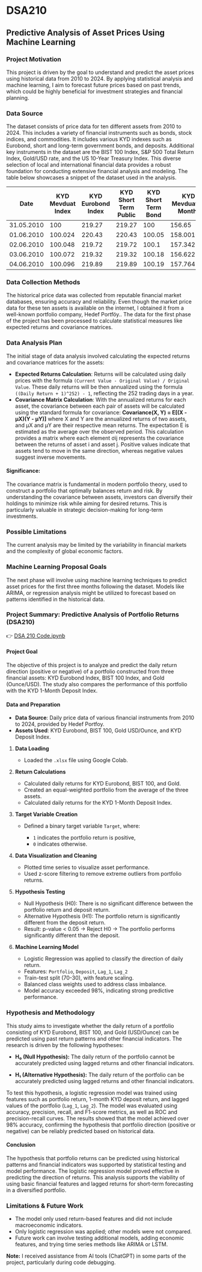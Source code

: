 # DSA210
## Predictive Analysis of Asset Prices Using Machine Learning

### Project Motivation
This project is driven by the goal to understand and predict the asset prices using historical data from 2010 to 2024. By applying statistical analysis and machine learning, I aim to forecast future prices based on past trends, which could be highly beneficial for investment strategies and financial planning.

### Data Source
The dataset consists of price data for ten different assets from 2010 to 2024. This includes a variety of financial instruments such as bonds, stock indices, and commodities. It includes various KYD indexes such as Eurobond, short and long-term government bonds, and deposits. Additional key instruments in the dataset are the BIST 100 Index, S&P 500 Total Return Index, Gold/USD rate, and the US 10-Year Treasury Index. This diverse selection of local and international financial data provides a robust foundation for conducting extensive financial analysis and modeling. The table below showcases a snippet of the dataset used in the analysis.

| Date     | KYD Mevduat Index | KYD Eurobond Index | KYD Short Term Public| KYD Short Term Bond| KYD Mevduat  (1 Month) | KYD Long Term | BIST 100 Index | S&P 500 Total Return Index | Gold Ons/USD | ABD 10 Year Bond Index | Dolar/TL |
|----------|-------------------|--------------------|----------------|----------------|-------------|---------------|----------------|-----------------------------|--------------|------------------------|----------|
| 31.05.2010 | 100             | 219.27             | 219.27         | 100            | 156.65      | 100           | 729.36         | 2835.33367                 | 1905.33395   | 686.908635             | 1.5665   |
| 01.06.2010 | 100.024         | 220.43             | 220.43         | 100.05         | 158.001059  | 100.49        | 730.38         | 2810.626301                | 1936.609822  | 695.0264482            | 1.5799   |
| 02.06.2010 | 100.048         | 219.72             | 219.72         | 100.1          | 157.342025  | 101.23        | 740.46         | 2871.4833                  | 1924.88886   | 688.4511984            | 1.5732   |
| 03.06.2010 | 100.072         | 219.32             | 219.32         | 100.18         | 156.622884  | 101.87        | 743.07         | 2869.856248                | 1889.336645  | 683.7862507            | 1.5659   |
| 04.06.2010 | 100.096         | 219.89             | 219.89         | 100.19         | 157.764162  | 102.03        | 732.42         | 2791.202384                | 1924.231316  | 697.958316             | 1.5772   |


### Data Collection Methods
The historical price data was collected from reputable financial market databases, ensuring accuracy and reliability. Even though the market price data for these ten assets is available on the internet, I obtained it from a well-known portfolio company, Hedef Portföy.. The data for the first phase of the project has been processed to calculate statistical measures like expected returns and covariance matrices.

### Data Analysis Plan
The initial stage of data analysis involved calculating the expected returns and covariance matrices for the assets:
- **Expected Returns Calculation**: Returns will be calculated using daily prices with the formula `(Current Value - Original Value) / Original Value`. These daily returns will be then annualized using the formula `((Daily Return + 1)^252) - 1`, reflecting the 252 trading days in a year.
- **Covariance Matrix Calculation**: With the annualized returns for each asset, the covariance between each pair of assets will be calculated using the standard formula for covariance:
**Covariance(X, Y) = E[(X - μX)(Y - μY)]**
where X and Y are the annualized returns of two assets, and μX and μY are their respective mean returns. The expectation E is estimated as the average over the observed period. This calculation provides a matrix where each element σij represents the covariance between the returns of asset i and asset j. Positive values indicate that assets tend to move in the same direction, whereas negative values suggest inverse movements.

#### Significance:
The covariance matrix is fundamental in modern portfolio theory, used to construct a portfolio that optimally balances return and risk. By understanding the covariance between assets, investors can diversify their holdings to minimize risk while aiming for desired returns. This is particularly valuable in strategic decision-making for long-term investments.

### Possible Limitations
The current analysis may be limited by the variability in financial markets and the complexity of global economic factors.

### Machine Learning Proposal Goals
The next phase will involve using machine learning techniques to predict asset prices for the first three months following the dataset. Models like ARIMA, or regression analysis might be utilized to forecast based on patterns identified in the historical data.

### Project Summary: Predictive Analysis of Portfolio Returns (DSA210)

👉 [DSA 210 Code.ipynb](https://github.com/zeynepboluk/DSA210-Final-Project/blob/main/DSA%20210%20Code.ipynb)

#### Project Goal

The objective of this project is to analyze and predict the daily return direction (positive or negative) of a portfolio constructed from three financial assets: KYD Eurobond Index, BIST 100 Index, and Gold (Ounce/USD). The study also compares the performance of this portfolio with the KYD 1-Month Deposit Index.

#### Data and Preparation

* **Data Source**: Daily price data of various financial instruments from 2010 to 2024, provided by Hedef Portfoy.
* **Assets Used**: KYD Eurobond, BIST 100, Gold USD/Ounce, and KYD Deposit Index.


1. **Data Loading**

   * Loaded the `.xlsx` file using Google Colab.

2. **Return Calculations**

   * Calculated daily returns for KYD Eurobond, BIST 100, and Gold.
   * Created an equal-weighted portfolio from the average of the three assets.
   * Calculated daily returns for the KYD 1-Month Deposit Index.

3. **Target Variable Creation**

   * Defined a binary target variable `Target`, where:

     * `1` indicates the portfolio return is positive,
     * `0` indicates otherwise.

4. **Data Visualization and Cleaning**

   * Plotted time series to visualize asset performance.
   * Used z-score filtering to remove extreme outliers from portfolio returns.

5. **Hypothesis Testing**

   * Null Hypothesis (H0): There is no significant difference between the portfolio return and deposit return.
   * Alternative Hypothesis (H1): The portfolio return is significantly different from the deposit return.
   * Result: p-value < 0.05 → Reject H0 → The portfolio performs significantly different than the deposit.

6. **Machine Learning Model**

   * Logistic Regression was applied to classify the direction of daily return.
   * Features: `Portfolio`, `Deposit`, `Lag_1`, `Lag_2`
   * Train-test split (70-30), with feature scaling.
   * Balanced class weights used to address class imbalance.
   * Model accuracy exceeded 98%, indicating strong predictive performance.


### Hypothesis and Methodology 

This study aims to investigate whether the daily return of a portfolio consisting of KYD Eurobond, BIST 100, and Gold (USD/Ounce) can be predicted using past return patterns and other financial indicators.
The research is driven by the following hypotheses:

* **H₀ (Null Hypothesis):**
  The daily return of the portfolio cannot be accurately predicted using lagged returns and other financial indicators.

* **H₁ (Alternative Hypothesis):**
  The daily return of the portfolio can be accurately predicted using lagged returns and other financial indicators.

To test this hypothesis, a logistic regression model was trained using features such as portfolio return, 1-month KYD deposit return, and lagged values of the portfolio (`Lag_1`, `Lag_2`). The model was evaluated using accuracy, precision, recall, and F1-score metrics, as well as ROC and precision-recall curves. The results showed that the model achieved over 98% accuracy, confirming the hypothesis that portfolio direction (positive or negative) can be reliably predicted based on historical data.

#### Conclusion

The hypothesis that portfolio returns can be predicted using historical patterns and financial indicators was supported by statistical testing and model performance. The logistic regression model proved effective in predicting the direction of returns. This analysis supports the viability of using basic financial features and lagged returns for short-term forecasting in a diversified portfolio.

###  Limitations & Future Work
- The model only used return-based features and did not include macroeconomic indicators.  
- Only logistic regression was applied; other models were not compared.  
- Future work can involve testing additional models, adding economic features, and trying time series methods like ARIMA or LSTM.

**Note:** I received assistance from AI tools (ChatGPT) in some parts of the project, particularly during code debugging.

